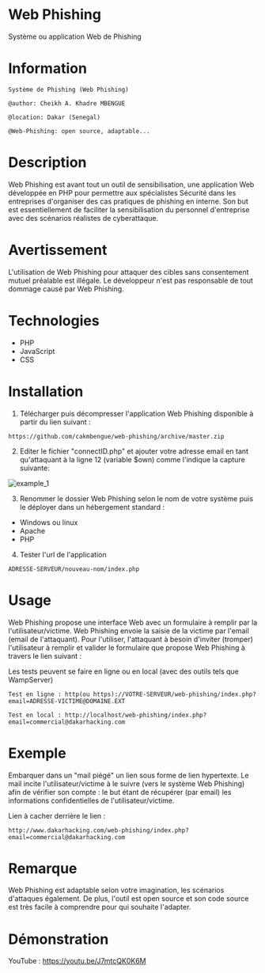 Web Phishing
============
Système ou application Web de Phishing

Information
===========
```
Système de Phishing (Web Phishing)

@author: Cheikh A. Khadre MBENGUE

@location: Dakar (Senegal)

@Web-Phishing: open source, adaptable...
```

Description
===========
Web Phishing est avant tout un outil de sensibilisation, une application Web développée en PHP pour permettre aux spécialistes Sécurité dans les entreprises d'organiser des cas pratiques de phishing en interne. Son but est essentiellement de faciliter la sensibilisation du personnel d'entreprise avec des scénarios réalistes de cyberattaque.

Avertissement
=============
L'utilisation de Web Phishing pour attaquer des cibles sans consentement mutuel préalable est illégale. Le développeur n'est pas responsable de tout dommage causé par Web Phishing.

Technologies
============
* PHP
* JavaScript
* CSS

Installation
============
1. Télécharger puis décompresser l'application Web Phishing disponible à partir du lien suivant : 

```
https://github.com/cakmbengue/web-phishing/archive/master.zip
```

2. Editer le fichier "connectID.php" et ajouter votre adresse email en tant qu'attaquant à la ligne 12 (variable $own) comme l'indique la capture suivante:

![example_1](https://github.com/cakmbengue/web-phishing/blob/master/screen/screen1.png)

3. Renommer le dossier Web Phishing selon le nom de votre système puis le déployer dans un hébergement standard :

* Windows ou linux 
* Apache
* PHP

4. Tester l'url de l'application
```
ADRESSE-SERVEUR/nouveau-nom/index.php
```

Usage
=====
Web Phishing propose une interface Web avec un formulaire à remplir par la l'utilisateur/victime. Web Phishing envoie la saisie de la victime par l'email (email de l'attaquant). Pour l'utiliser, l'attaquant à besoin d'inviter (tromper) l'utilisateur à remplir et valider le formulaire que propose Web Phishing à travers le lien suivant :

Les tests peuvent se faire en ligne ou en local (avec des outils tels que WampServer)
```
Test en ligne : http(ou https)://VOTRE-SERVEUR/web-phishing/index.php?email=ADRESSE-VICTIME@DOMAINE.EXT

Test en local : http://localhost/web-phishing/index.php?email=commercial@dakarhacking.com
```

Exemple
=======
Embarquer dans un "mail piégé" un lien sous forme de lien hypertexte. Le mail incite l'utilisateur/victime à le suivre (vers le système Web Phishing) afin de vérifier son compte : le but étant de récupérer (par email) les informations confidentielles de l'utilisateur/victime. 

Lien à cacher derrière le lien :
```
http://www.dakarhacking.com/web-phishing/index.php?email=commercial@dakarhacking.com
```

Remarque
========
Web Phishing est adaptable selon votre imagination, les scénarios d'attaques également. De plus, l'outil est open source et son code source est très facile à comprendre pour qui souhaite l'adapter.

Démonstration
=============

YouTube : https://youtu.be/J7mtcQK0K6M
